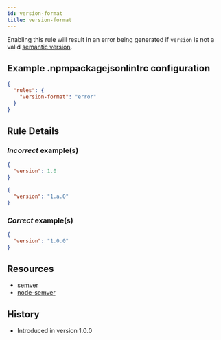 ```yaml
---
id: version-format
title: version-format
---
```


Enabling this rule will result in an error being generated if `version` is not a valid [semantic version](http://semver.org/).

## Example .npmpackagejsonlintrc configuration

```json
{
  "rules": {
    "version-format": "error"
  }
}
```

## Rule Details

### *Incorrect* example(s)

```json
{
  "version": 1.0
}
```

```json
{
  "version": "1.a.0"
}
```

### *Correct* example(s)

```json
{
  "version": "1.0.0"
}
```

## Resources

* [semver](http://semver.org/)
* [node-semver](https://github.com/npm/node-semver)

## History

* Introduced in version 1.0.0
